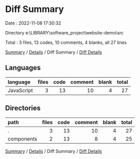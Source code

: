 # Diff Summary

Date : 2022-11-08 17:30:32

Directory e:\\LIBRARY\\software_project\\website-demo\\src

Total : 3 files,  13 codes, 10 comments, 4 blanks, all 27 lines

[Summary](results.md) / [Details](details.md) / Diff Summary / [Diff Details](diff-details.md)

## Languages
| language | files | code | comment | blank | total |
| :--- | ---: | ---: | ---: | ---: | ---: |
| JavaScript | 3 | 13 | 10 | 4 | 27 |

## Directories
| path | files | code | comment | blank | total |
| :--- | ---: | ---: | ---: | ---: | ---: |
| . | 3 | 13 | 10 | 4 | 27 |
| components | 2 | 13 | 8 | 4 | 25 |

[Summary](results.md) / [Details](details.md) / Diff Summary / [Diff Details](diff-details.md)